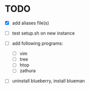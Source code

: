 # TODO

- [x] add aliases file(s)
- [ ] test setup.sh on new instance
- [ ] add following programs:
	- [ ] vim
	- [ ] tree
	- [ ] htop
	- [ ] zathura
- [ ] uninstall blueberry, install blueman

